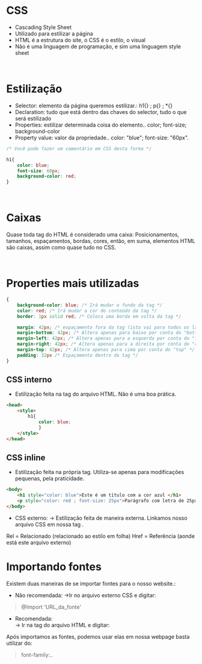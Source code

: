 # CSS
* Cascading Style Sheet 
* Utilizado para estilizar a página 
* HTML é a estrutura do site, o CSS é o estilo, o visual
* Não é uma linguagem de programação, e sim uma linguagem style sheet

</br>

# Estilização
<ul>
<li> Selector: elemento da página queremos estilizar.: h1{} ; p{} ; *{} </li>
<li> Declaration: tudo que está dentro das chaves do selector, tudo o que será estilizado </li>
<li> Properties: estilizar determinada coisa do elemento.. color; font-size; background-color  </li>
<li> Property value: valor da propriedade.. color: "blue"; font-size: "60px". </li>
</ul>

```css  
/* Você pode fazer um comentário em CSS desta forma */ 

h1{ 
    color: blue;
    font-size: 60px;
    background-color: red; 
}
``` 

</br>

# Caixas
Quase toda tag do HTML é considerado uma caixa: 
Posicionamentos, tamanhos, espaçamentos, bordas, cores, então, em suma, elementos HTML são caixas, assim como quase
tudo no CSS.

</br>

# Properties mais utilizadas 
```css 
{ 
    background-color: blue; /* Irá mudar o fundo da tag */ 
    color: red; /* Irá mudar a cor do conteúdo da tag */
    border: 1px solid red; /* Coloca uma borda em volta da tag */ 

    margin: 42px; /* espaçamento fora da tag (isto vai para todos os lados) */
    margin-bottom: 42px; /* Altera apenas para baixo por conta do "bottom" */ 
    margin-left: 42px; /* Altera apenas para a esquerda por conta do "left"  */
    margin-right: 42px; /* Altera apenas para a direita por conta do "right" */ 
    margin-top: 42px; /* Altera apenas para cima por conta do "top" */
    padding: 32px /* Espaçamento dentro da tag */
}
```

## CSS interno
- Estilização feita na tag <head> do arquivo HTML. Não é uma boa prática.
```html 
<head>
    <style>
        h1{
            color: blue; 
            }
    </style>
</head>
```


## CSS inline 
- Estilização feita na própria tag. Utiliza-se apenas para modificações pequenas, pela praticidade.
```html
<body>
    <h1 style="color: blue">Este é um título com a cor azul </h1>
    <p style="color: red ; font-size: 25px">Parágrafo com letra de 25px da cor vermelha </p>
</body>
```

* CSS externo: 
-> Estilização feita de maneira externa. Linkamos nosso arquivo CSS em nossa tag <head>.
<head>
    <link rel="stylesheet" href="style.css" />
    Rel = Relacionado (relacionado ao estilo em folha)
    Href = Referência (aonde está este arquivo externo)
</head>


# Importando fontes
Existem duas maneiras de se importar fontes para o nosso website.:

* Não recomendada: 
->Ir no arquivo externo CSS e digitar: 
> @Import 'URL_da_fonte'


* Recomendada:  
-> Ir na tag <head> do arquivo HTML e digitar: 
<head>
    <link rel="stylesheet" href="URL_da_fonte">
<head>


Após importamos as fontes, podemos usar elas em nossa webpage 
basta utilizar do:
> font-family:..